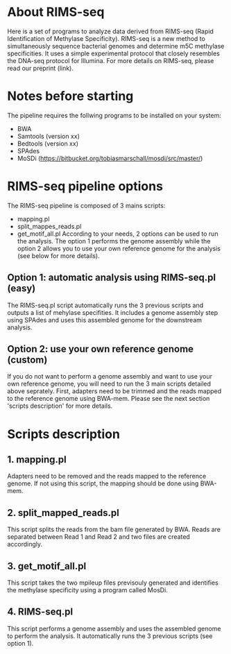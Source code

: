 # About RIMS-seq
Here is a set of programs to analyze data derived from RIMS-seq (Rapid Identification of Methylase Specificity). 
RIMS-seq is a new method to simultaneously sequence bacterial genomes and determine m5C methylase specificities. It uses a simple experimental protocol that closely resembles the DNA-seq protocol for Illumina. For more details on RIMS-seq, please read our preprint (link).

# Notes before starting
The pipeline requires the follwing programs to be installed on your system:
- BWA
- Samtools (version xx)
- Bedtools (version xx)
- SPAdes
- MoSDi (https://bitbucket.org/tobiasmarschall/mosdi/src/master/)

# RIMS-seq pipeline options
The RIMS-seq pipeline is composed of 3 mains scripts:
- mapping.pl
- split_mappes_reads.pl
- get_motif_all.pl
  According to your needs, 2 options can be used to run the analysis.  The option 1 performs the genome assembly while the option 2 allows you to use your own reference genome for the analysis (see below for more details).

## Option 1: automatic analysis using RIMS-seq.pl (easy)
The RIMS-seq.pl script automatically runs the 3 previous scripts and outputs a list of mehylase specifities. It includes a genome assembly step using SPAdes and uses this assembled genome for the downstream analysis.

## Option 2: use your own reference genome (custom)
If you do not want to perform a genome assembly and want to use your own reference genome, you will need to run the 3 main scripts detailed above seprately.
First, adapters need to be trimmed and the reads mapped to the reference genome using BWA-mem. Please see the next section 'scripts description' for more details.

# Scripts description
## 1. mapping.pl
Adapters need to be removed and the reads mapped to the reference genome. If not using this script, the mapping should be done using BWA-mem.

## 2. split_mapped_reads.pl
This script splits the reads from the bam file generated by BWA. Reads are separated between Read 1 and Read 2 and two files are created accordingly.

## 3. get_motif_all.pl
This script takes the two mpileup files previsouly generated and identifies the methylase specificity using a program called MosDi. 

## 4. RIMS-seq.pl
This script performs a genome assembly and uses the assembled genome to perform the analysis. It automatically runs the 3 previous scripts (see option 1).
